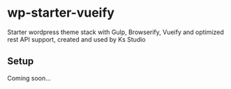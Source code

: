 # wp-starter-vueify
Starter wordpress theme stack with Gulp, Browserify, Vueify and optimized rest API support, created and used by Ks Studio

## Setup

Coming soon...
